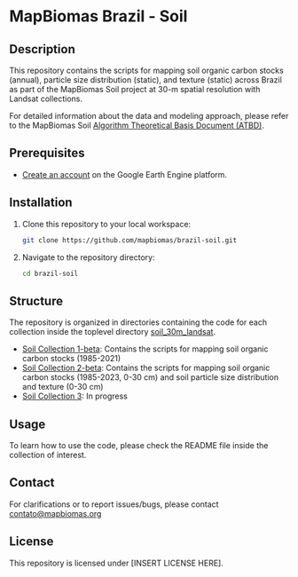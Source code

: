 # MapBiomas Brazil - Soil

## Description
This repository contains the scripts for mapping soil organic carbon stocks (annual), particle size distribution (static), and texture (static) across Brazil as part of the MapBiomas Soil project at 30-m spatial resolution with Landsat collections.

For detailed information about the data and modeling approach, please refer to the MapBiomas Soil [Algorithm Theoretical Basis Document (ATBD)](https://brasil.mapbiomas.org/metodo-mapbiomas-solo/).

## Prerequisites
* [Create an account](https://signup.earthengine.google.com/) on the Google Earth Engine platform.

## Installation
1. Clone this repository to your local workspace:
    ```sh
    git clone https://github.com/mapbiomas/brazil-soil.git
    ```
2. Navigate to the repository directory:
    ```sh
    cd brazil-soil
    ```

## Structure
The repository is organized in directories containing the code for each collection inside the toplevel directory [soil_30m_landsat](./soil_30m_landsat/).

* [Soil Collection 1-beta](./soil_30m_landsat/collection_01beta/): Contains the scripts for mapping soil organic carbon stocks (1985-2021)
* [Soil Collection 2-beta](./soil_30m_landsat/collection_02beta/): Contains the scripts for mapping soil organic carbon stocks (1985-2023, 0-30 cm) and soil particle size distribution and texture (0-30 cm)
* [Soil Collection 3](./soil_30m_landsat/collection_03/): In progress

## Usage
To learn how to use the code, please check the README file inside the collection of interest.

## Contact
For clarifications or to report issues/bugs, please contact <contato@mapbiomas.org>

## License
This repository is licensed under [INSERT LICENSE HERE].
